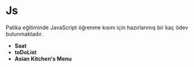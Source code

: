 # Js
Patika eğitiminde JavaScript öğrenme kısmı için hazırlanmış bir kaç ödev bulunmaktadır.
- **Saat**
- **toDoList**
- **Asian Kitchen's Menu**
